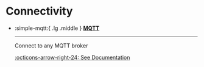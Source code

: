 # Connectivity

<div class="grid cards" markdown>

-   :simple-mqtt:{ .lg .middle } [__MQTT__](./mqtt.md)

    ---

    Connect to any MQTT broker

    [:octicons-arrow-right-24: See Documentation](./mqtt.md)

<!-- -   :material-format-font:{ .lg .middle } __Actions__

    ---

    Trigger an action via the web server, REST API or MQTT. Use the built-in actions or create your own.

    

    [:octicons-arrow-right-24: Start now](./actions/index.md)

-   :material-scale-balance:{ .lg .middle } __More?__

    ---

    More is coming soon.

    [:octicons-arrow-right-24: License](#) -->

</div>
